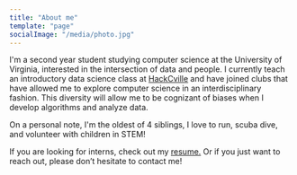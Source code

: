 ```yaml
---
title: "About me"
template: "page"
socialImage: "/media/photo.jpg"
---
```


I'm a second year student studying computer science at the University of Virginia, interested in the intersection of data and people. I currently teach an introductory data science class at [HackCville](https://hackcville.com/course/node/) and have joined clubs that have allowed me to explore computer science in an interdisciplinary fashion. This diversity will allow me to be cognizant of biases when I develop algorithms and analyze data.

On a personal note, I'm the oldest of 4 siblings, I love to run, scuba dive, and volunteer with children in STEM!

If you are looking for interns, check out my [resume.](http://christianfjung.com/resume.pdf) Or if you just want to reach out, please don’t hesitate to contact me!